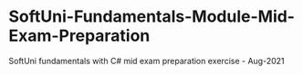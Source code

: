 # SoftUni-Fundamentals-Module-Mid-Exam-Preparation
SoftUni fundamentals with C# mid exam preparation еxercise - Aug-2021

